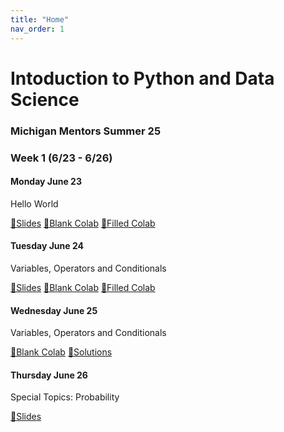 ```yaml
---
title: "Home"
nav_order: 1
---
```

# Intoduction to Python and Data Science
### Michigan Mentors Summer 25

### Week 1 (6/23 - 6/26)
#### Monday June 23
Hello World

[📜Slides](https://docs.google.com/presentation/d/1G0ubaUQBtH_Z0I1ymuxeSGkN-n3aEkA4) [📄Blank Colab](https://colab.research.google.com/drive/1j137qsckIWSMafGc3hMvO2N3gMr0HofZ) [📝Filled Colab](https://colab.research.google.com/drive/1F6tcqpwqlo4De3b7_zH_4sz8at4vf43g)

#### Tuesday June 24
Variables, Operators and Conditionals

[📜Slides](https://docs.google.com/presentation/d/1BTZPDxPLZqnnunDJzuD7BDwfUWGmg4Cc) [📄Blank Colab](https://colab.research.google.com/drive/17KqADN9keBSl4b1-TsUnlS0kItr9oiOb) [📝Filled Colab](https://colab.research.google.com/drive/1zIqXLcrAUxfoJzSvCQbBfVZWxd-Q2Oln)

#### Wednesday June 25
Variables, Operators and Conditionals

[📄Blank Colab](https://colab.research.google.com/drive/1oY58IzLCdmXLPot-E2Zvpmd4P5ekX2Zw#scrollTo=-pDrlxDW7U4o) [📝Solutions](https://colab.research.google.com/drive/19n8evQI3zzwpdoAyy-UByOo3G5HyXcJY)

#### Thursday June 26
Special Topics: Probability

[📜Slides](https://docs.google.com/presentation/d/18kJ4oT1Nwg_oRq2Zi3HAxSUDwtC2utdylzqIcwXPVeU/edit?slide=id.g36b1b4d645e_4_333#slide=id.g36b1b4d645e_4_333)